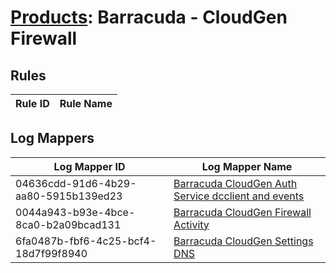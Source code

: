 # [Products](README.md): Barracuda - CloudGen Firewall

## Rules

|Rule ID|Rule Name|
|----|----|


## Log Mappers

|Log Mapper ID|Log Mapper Name|
|----|----|
|04636cdd-91d6-4b29-aa80-5915b139ed23|[Barracuda CloudGen Auth Service dcclient and events](../mappings/04636cdd-91d6-4b29-aa80-5915b139ed23.md)|
|0044a943-b93e-4bce-8ca0-b2a09bcad131|[Barracuda CloudGen Firewall Activity](../mappings/0044a943-b93e-4bce-8ca0-b2a09bcad131.md)|
|6fa0487b-fbf6-4c25-bcf4-18d7f99f8940|[Barracuda CloudGen Settings DNS](../mappings/6fa0487b-fbf6-4c25-bcf4-18d7f99f8940.md)|


